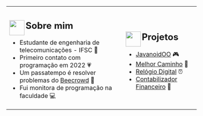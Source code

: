<!DOCTYPE html>
<html lang="pt">
<head>
    <meta charset="UTF-8">
    <meta name="viewport" content="width=device-width, initial-scale=1.0"> 
</head>
<body>
    <table>
        <tr>
            <td>
                <h2>
                    <img src="https://github.com/luizakuze/luizakuze/assets/111708035/b35ab7b5-4644-47e1-a2cf-9f899f4b6e91" width="40px" align="left">
                    Sobre mim
                </h2>
                <ul>
                    <li>Estudante de engenharia de telecomunicações - IFSC 📡</li>
                    <li>Primeiro contato com programação em 2022 💗</li>
                    <li>Um passatempo é resolver problemas do <a href="https://www.beecrowd.com.br/judge/pt/profile/667397">Beecrowd</a> 🐝</li>
                    <li>Fui monitora de programação na faculdade 💻</li>
                </ul>
            </td>
            <td>
                <h2>
                    <img src="https://github.com/luizakuze/luizakuze/assets/111708035/b35ab7b5-4644-47e1-a2cf-9f899f4b6e91" width="40px" align="left">
                    Projetos
                </h2>
                <ul>
                    <li><a href="https://github.com/luizakuze/JavanoidOO">JavanoidOO</a> 🎮</li>
                    <li><a href="https://github.com/luizakuze/Melhor-Caminho">Melhor Caminho</a> 🚗</li>
                    <li><a href="https://github.com/luizakuze/Digital-Clock">Relógio Digital</a> ⏰</li>
                    <li><a href="https://github.com/luizakuze/Contabilizador-Financeiro">Contabilizador Financeiro</a> 💼</li>
                </ul>
            </td>
        </tr>
</body>
</html>
